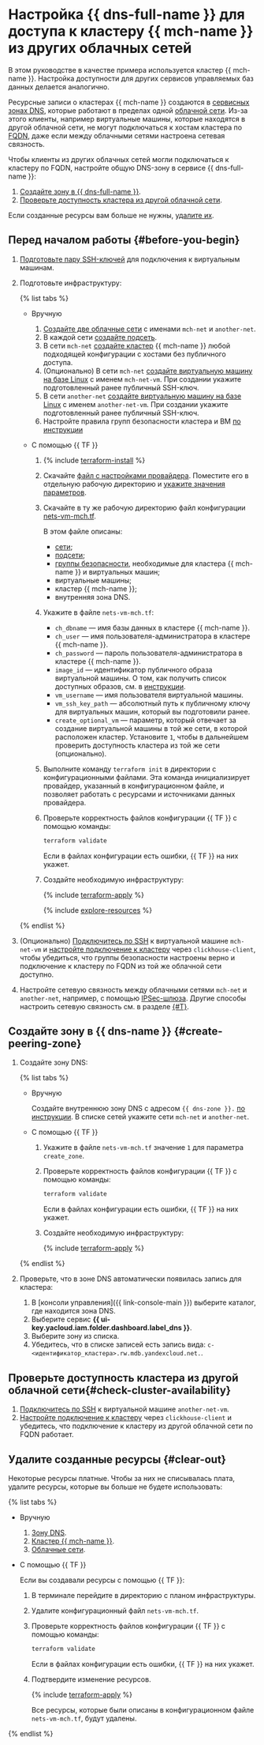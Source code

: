 # Настройка {{ dns-full-name }} для доступа к кластеру {{ mch-name }} из других облачных сетей

В этом руководстве в качестве примера используется кластер {{ mch-name }}. Настройка доступности для других сервисов управляемых баз данных делается аналогично.

Ресурсные записи о кластерах {{ mch-name }} создаются в [сервисных зонах DNS](../../../dns/concepts/dns-zone.md#service-zones), которые работают в пределах одной [облачной сети](../../../vpc/concepts/network.md#network). Из-за этого клиенты, например виртуальные машины, которые находятся в другой облачной сети, не могут подключаться к хостам кластера по [FQDN](../../../managed-clickhouse/concepts/network.md#hostname), даже если между облачными сетями настроена сетевая связность.

Чтобы клиенты из других облачных сетей могли подключаться к кластеру по FQDN, настройте общую DNS-зону в сервисе {{ dns-full-name }}:

1. [Создайте зону в {{ dns-full-name }}](#create-peering-zone).
1. [Проверьте доступность кластера из другой облачной сети](#check-cluster-availability).

Если созданные ресурсы вам больше не нужны, [удалите их](#clear-out).

## Перед началом работы {#before-you-begin}

1. [Подготовьте пару SSH-ключей](../../../compute/operations/vm-connect/ssh.md#creating-ssh-keys) для подключения к виртуальным машинам.
1. Подготовьте инфраструктуру:

    {% list tabs %}

    - Вручную

        1. [Создайте две облачные сети](../../../vpc/operations/network-create.md) с именами `mch-net` и `another-net`.
        1. В каждой сети [создайте подсеть](../../../vpc/operations/subnet-create.md).
        1. В сети `mch-net` [создайте кластер](../../../managed-clickhouse/operations/cluster-create.md) {{ mch-name }} любой подходящей конфигурации с хостами без публичного доступа.
        1. (Опционально) В сети `mch-net` [создайте виртуальную машину на базе Linux](../../../compute/operations/vm-create/create-linux-vm.md) с именем `mch-net-vm`. При создании укажите подготовленный ранее публичный SSH-ключ.
        1. В сети `another-net` [создайте виртуальную машину на базе Linux](../../../compute/operations/vm-create/create-linux-vm.md) с именем `another-net-vm`. При создании укажите подготовленный ранее публичный SSH-ключ.
        1. Настройте правила групп безопасности кластера и ВМ [по инструкции](../../../managed-clickhouse/operations/connect/index.md#configuring-security-groups)

    - С помощью {{ TF }}

        1. {% include [terraform-install](../../../_includes/terraform-install.md) %}
        1. Скачайте [файл с настройками провайдера](https://github.com/yandex-cloud/examples/tree/master/tutorials/terraform/provider.tf). Поместите его в отдельную рабочую директорию и [укажите значения параметров](../../../tutorials/infrastructure-management/terraform-quickstart.md#configure-provider).
        1. Скачайте в ту же рабочую директорию файл конфигурации [nets-vm-mch.tf](https://github.com/yandex-cloud/examples/tree/master/tutorials/terraform/nets-vm-mch.tf).

            В этом файле описаны:

            * [сети](../../../vpc/concepts/network.md#network);
            * [подсети](../../../vpc/concepts/network.md#subnet);
            * [группы безопасности](../../../vpc/concepts/security-groups.md), необходимые для кластера {{ mch-name }} и виртуальных машин;
            * виртуальные машины;
            * кластер {{ mch-name }};
            * внутренняя зона DNS.

        1. Укажите в файле `nets-vm-mch.tf`:

            * `ch_dbname` — имя базы данных в кластере {{ mch-name }}.
            * `ch_user` — имя пользователя-администратора в кластере {{ mch-name }}.
            * `ch_password` — пароль пользователя-администратора в кластере {{ mch-name }}.
            * `image_id` — идентификатор публичного образа виртуальной машины. О том, как получить список доступных образов, см. в [инструкции](../../../compute/operations/images-with-pre-installed-software/get-list.md).
            * `vm_username` — имя пользователя виртуальной машины.
            * `vm_ssh_key_path` — абсолютный путь к публичному ключу для виртуальных машин, который вы подготовили ранее.
            * `create_optional_vm` — параметр, который отвечает за создание виртуальной машины в той же сети, в которой расположен кластер. Установите `1`, чтобы в дальнейшем проверить доступность кластера из той же сети (опционально).

        1. Выполните команду `terraform init` в директории с конфигурационными файлами. Эта команда инициализирует провайдер, указанный в конфигурационном файле, и позволяет работать с ресурсами и источниками данных провайдера.
        1. Проверьте корректность файлов конфигурации {{ TF }} с помощью команды:

            ```bash
            terraform validate
            ```

            Если в файлах конфигурации есть ошибки, {{ TF }} на них укажет.

        1. Создайте необходимую инфраструктуру:

            {% include [terraform-apply](../../../_includes/mdb/terraform/apply.md) %}

            {% include [explore-resources](../../../_includes/mdb/terraform/explore-resources.md) %}

    {% endlist %}

1. (Опционально) [Подключитесь по SSH](../../../compute/operations/vm-connect/ssh.md#vm-connect) к виртуальной машине `mch-net-vm` и [настройте подключение к кластеру](../../../managed-clickhouse/operations/connect/clients.md) через `clickhouse-client`, чтобы убедиться, что группы безопасности настроены верно и подключение к кластеру по FQDN из той же облачной сети доступно.
1. Настройте сетевую связность между облачными сетями `mch-net` и `another-net`, например, с помощью [IPSec-шлюза](../../../tutorials/routing/ipsec/index.md). Другие способы настроить сетевую связность см. в разделе [{#T}](../../../tutorials/routing/index.md).

## Создайте зону в {{ dns-name }} {#create-peering-zone}

1. Создайте зону DNS:

    {% list tabs %}

    - Вручную

        Создайте внутреннюю зону DNS с адресом `{{ dns-zone }}.` [по инструкции](../../../dns/operations/zone-create-private.md). В списке сетей укажите сети `mch-net` и `another-net`.

    - С помощью {{ TF }}

        1. Укажите в файле `nets-vm-mch.tf` значение `1` для параметра `create_zone`.

        1. Проверьте корректность файлов конфигурации {{ TF }} с помощью команды:

            ```bash
            terraform validate
            ```

            Если в файлах конфигурации есть ошибки, {{ TF }} на них укажет.

        1. Создайте необходимую инфраструктуру:

            {% include [terraform-apply](../../../_includes/mdb/terraform/apply.md) %}

    {% endlist %}

1. Проверьте, что в зоне DNS автоматически появилась запись для кластера:

    1. В [консоли управления]({{ link-console-main }}) выберите каталог, где находится зона DNS.
    1. Выберите сервис **{{ ui-key.yacloud.iam.folder.dashboard.label_dns }}**.
    1. Выберите зону из списка.
    1. Убедитесь, что в списке записей есть запись вида: `c-<идентификатор_кластера>.rw.mdb.yandexcloud.net.`.

## Проверьте доступность кластера из другой облачной сети{#check-cluster-availability}

1. [Подключитесь по SSH](../../../compute/operations/vm-connect/ssh.md#vm-connect) к виртуальной машине `another-net-vm`.
1. [Настройте подключение к кластеру](../../../managed-clickhouse/operations/connect/clients.md) через `clickhouse-client` и убедитесь, что подключение к кластеру из другой облачной сети по FQDN работает.

## Удалите созданные ресурсы {#clear-out}

Некоторые ресурсы платные. Чтобы за них не списывалась плата, удалите ресурсы, которые вы больше не будете использовать:

{% list tabs %}

- Вручную

    1. [Зону DNS](../../../dns/operations/zone-delete.md).
    1. [Кластер {{ mch-name }}](../../../managed-clickhouse/operations/cluster-delete.md).
    1. [Облачные сети](../../../vpc/operations/network-delete.md).

- С помощью {{ TF }}

    Если вы создавали ресурсы с помощью {{ TF }}:

    1. В терминале перейдите в директорию с планом инфраструктуры.
    1. Удалите конфигурационный файл `nets-vm-mch.tf`.
    1. Проверьте корректность файлов конфигурации {{ TF }} с помощью команды:

        ```bash
        terraform validate
        ```

        Если в файлах конфигурации есть ошибки, {{ TF }} на них укажет.

    1. Подтвердите изменение ресурсов.

        {% include [terraform-apply](../../../_includes/mdb/terraform/apply.md) %}

        Все ресурсы, которые были описаны в конфигурационном файле `nets-vm-mch.tf`, будут удалены.

{% endlist %}
